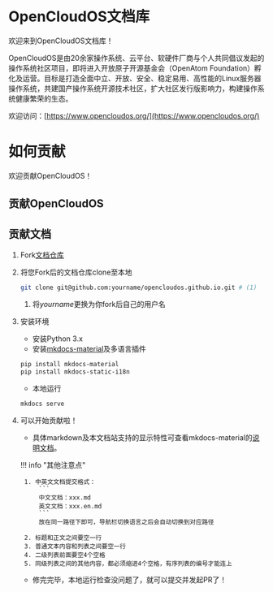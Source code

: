 # OpenCloudOS文档库

欢迎来到OpenCloudOS文档库！

OpenCloudOS是由20余家操作系统、云平台、软硬件厂商与个人共同倡议发起的操作系统社区项目，即将进入开放原子开源基金会（OpenAtom Foundation）孵化及运营。目标是打造全面中立、开放、安全、稳定易用、高性能的Linux服务器操作系统，共建国产操作系统开源技术社区，扩大社区发行版影响力，构建操作系统健康繁荣的生态。

欢迎访问：[https://www.opencloudos.org/](https://www.opencloudos.org/)

# 如何贡献

欢迎贡献OpenCloudOS！

## 贡献OpenCloudOS

## 贡献文档

1. Fork[文档仓库](https://github.com/OpenCloudOS/opencloudos.github.io/fork)
2. 将您Fork后的文档仓库clone至本地
    ```sh
    git clone git@github.com:yourname/opencloudos.github.io.git # (1)
    ```

    1.  将*yourname*更换为你fork后自己的用户名

3. 安装环境
    - 安装Python 3.x
    - 安装[mkdocs-material](https://squidfunk.github.io/mkdocs-material/)及多语言插件
    ``` sh
    pip install mkdocs-material
    pip install mkdocs-static-i18n
    ```
    - 本地运行
    ``` sh
    mkdocs serve
    ```

4. 可以开始贡献啦！
    - 具体markdown及本文档站支持的显示特性可查看mkdocs-material的[说明文档](https://squidfunk.github.io/mkdocs-material/reference/)。

	!!! info "其他注意点"

	    1. 中英文文档提交格式：
	        ```
	        中文文档：xxx.md
	        英文文档：xxx.en.md
	        ```
	        放在同一路径下即可，导航栏切换语言之后会自动切换到对应路径

	    2. 标题和正文之间要空一行
	    3. 普通文本内容和列表之间要空一行
	    4. 二级列表前面要空4个空格
	    5. 同级列表之间的其他内容，都必须缩进4个空格，有序列表的编号才能连上

	- 修完完毕，本地运行检查没问题了，就可以提交并发起PR了！
